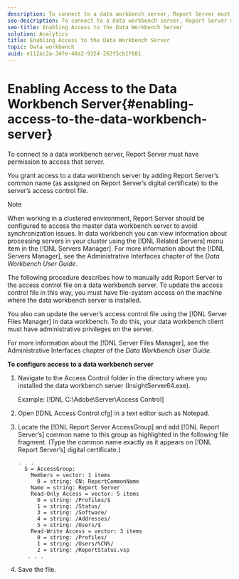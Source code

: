 ```yaml
---
description: To connect to a data workbench server, Report Server must have permission to access that server.
seo-description: To connect to a data workbench server, Report Server must have permission to access that server.
seo-title: Enabling Access to the Data Workbench Server
solution: Analytics
title: Enabling Access to the Data Workbench Server
topic: Data workbench
uuid: e112ac2a-34fe-40a2-9324-262f5cb1f681
---
```


# Enabling Access to the Data Workbench Server{#enabling-access-to-the-data-workbench-server}

To connect to a data workbench server, Report Server must have permission to access that server.

You grant access to a data workbench server by adding Report Server’s common name (as assigned on Report Server’s digital certificate) to the server’s access control file.

>[!NOTE]
>
>When working in a clustered environment, Report Server should be configured to access the master data workbench server to avoid synchronization issues. In data workbench you can view information about processing servers in your cluster using the [!DNL Related Servers] menu item in the [!DNL Servers Manager]. For more information about the [!DNL Servers Manager], see the Administrative Interfaces chapter of the *Data Workbench User Guide*.

The following procedure describes how to manually add Report Server to the access control file on a data workbench server. To update the access control file in this way, you must have file-system access on the machine where the data workbench server is installed.

You also can update the server’s access control file using the [!DNL Server Files Manager] in data workbench. To do this, your data workbench client must have administrative privileges on the server.

For more information about the [!DNL Server Files Manager], see the Administrative Interfaces chapter of the *Data Workbench User Guide*.

**To configure access to a data workbench server** 

1. Navigate to the Access Control folder in the directory where you installed the data workbench server (InsightServer64.exe).

   Example: [!DNL C:\Adobe\Server\Access Control] 

1. Open [!DNL Access Control.cfg] in a text editor such as Notepad.
1. Locate the [!DNL Report Server AccessGroup] and add [!DNL Report Server’s] common name to this group as highlighted in the following file fragment. (Type the common name exactly as it appears on [!DNL Report Server’s] digital certificate.)

   ```
   . . .
     5 = AccessGroup: 
       Members = vector: 1 items
         0 = string: CN: ReportCommonName
       Name = string: Report Server
       Read-Only Access = vector: 5 items
         0 = string: /Profiles/$
         1 = string: /Status/
         3 = string: /Software/
         4 = string: /Addresses/
         5 = string: /Users/$
       Read-Write Access = vector: 3 items
         0 = string: /Profiles/
         1 = string: /Users/%CN%/
         2 = string: /ReportStatus.vsp
      . . .
   ```

1. Save the file.
